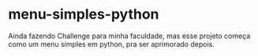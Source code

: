 # menu-simples-python
Ainda fazendo Challenge para minha faculdade, mas esse projeto começa como um menu simples em python, pra ser aprimorado depois.
